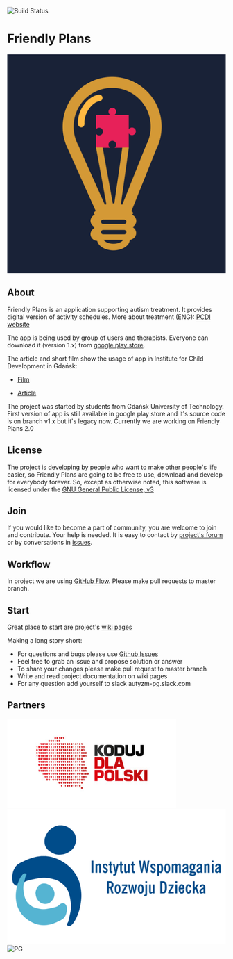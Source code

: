 ![Build Status](https://travis-ci.org/autyzm-pg/friendly-plans.svg?branch=master)

# Friendly Plans
![LOGO](/doc/graphic/friendly-plan-logo.png)

## About
Friendly Plans is an application supporting autism treatment.
It provides digital version of activity schedules. More about treatment (ENG): [PCDI website](http://www.pcdi.org/resources/videos.html)

The app is being used by group of users and therapists. Everyone can download it (version 1.x) from [google play store](https://play.google.com/store/apps/details?id=com.przyjaznydamianek&hl=pl).

The article and short film show the usage of app in Institute for Child Development in Gdańsk:

- [Film](https://www.youtube.com/watch?v=zI0ma_XnmCc)

- [Article](http://iwrd.pl/pl/fundacja/aplikacja-przyjazny-plan-dostepna)

The project was started by students from Gdańsk University of Technology. First version of app is still available in google play store and it's source code is on branch v1.x but it's legacy now. Currently we are working on Friendly Plans 2.0
## License
The project is developing by people who want to make other people's life easier, so Friendly Plans are going to be free to use, download and develop for everybody forever.
So, except as otherwise noted, this software is licensed under the [GNU General Public License, v3](https://www.gnu.org/licenses/gpl-3.0.txt)
## Join
If you would like to become a part of community, you are welcome to join and contribute. Your help is needed. It is easy to contact by [project's forum](http://autyzm.eti.pg.gda.pl/forum/) or by conversations in [issues](https://github.com/autyzm-pg/friendly-plans/issues).
## Workflow
In project we are using [GitHub Flow](https://guides.github.com/introduction/flow/). Please make pull requests to master branch.
## Start
Great place to start are project's [wiki pages](https://github.com/autyzm-pg/friendly-plans/wiki/Getting-started)

Making a long story short:

- For questions and bugs please use [Github Issues](https://github.com/autyzm-pg/friendly-plans/issues)
- Feel free to grab an issue and propose solution or answer
- To share your changes please make pull request to master branch
- Write and read project documentation on wiki pages
- For any question add yourself to slack autyzm-pg.slack.com

## Partners
![KDP](/doc/graphic/kdp-logo.jpg)
![IWRD](/doc/graphic/iwrd-logo.png)
![PG](/doc/graphic/pg-logo.png)
